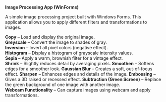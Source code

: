 
**Image Processing App (WinForms)**

A simple image processing project built with Windows Forms. This application allows you to apply different filters and transformations to images.

**Copy** – Load and display the original image.  
**Greyscale** – Convert the image to shades of gray.  
**Inversion** – Invert all pixel colors (negative effect).  
**Histogram** – Display a histogram of grayscale intensity values.  
**Sepia** – Apply a warm, brownish filter for a vintage effect.  
**Shrink** – Slightly reduces detail by averaging pixels. 
**Smoothen** – Softens edges for a smoother look.
**Gaussian Blur** – Creates a soft, out-of-focus effect.
**Sharpen** – Enhances edges and details of the image.
**Embossing** – Gives a 3D raised or recessed effect.
**Subtraction (Green Screen)** – Replace the green background of one image with another image.  
**Webcam Functionality** – Can capture images using webcam and apply transformations.  
